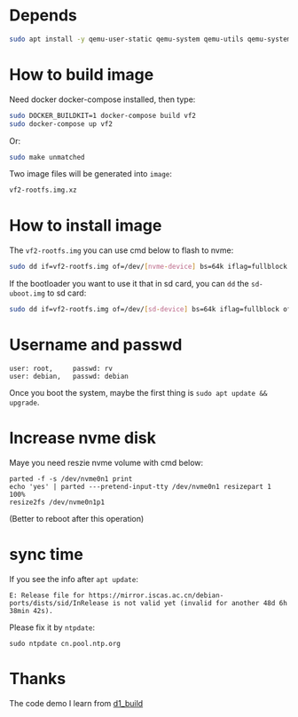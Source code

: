 # Depends
```bash
sudo apt install -y qemu-user-static qemu-system qemu-utils qemu-system-misc binfmt-support
```

# How to build image
Need docker docker-compose installed, then type:
```bash
sudo DOCKER_BUILDKIT=1 docker-compose build vf2 
sudo docker-compose up vf2 
```
Or:
```bash
sudo make unmatched
```
Two image files will be generated into `image`:

```bash
vf2-rootfs.img.xz
```

# How to install image
The `vf2-rootfs.img` you can use cmd below to flash to nvme:

```bash
sudo dd if=vf2-rootfs.img of=/dev/[nvme-device] bs=64k iflag=fullblock oflag=direct conv=fsync status=progress
```

If the bootloader you want to use it that in sd card, you can `dd` the `sd-uboot.img` to sd card:
```bash
sudo dd if=vf2-rootfs.img of=/dev/[sd-device] bs=64k iflag=fullblock oflag=direct conv=fsync status=progress
```

# Username and passwd
```
user: root,     passwd: rv 
user: debian,   passwd: debian
```

Once you boot the system, maybe the first thing is `sudo apt update && upgrade`.

# Increase nvme disk  
Maye you need reszie nvme volume with cmd below:

```
parted -f -s /dev/nvme0n1 print
echo 'yes' | parted ---pretend-input-tty /dev/nvme0n1 resizepart 1 100% 
resize2fs /dev/nvme0n1p1
```
(Better to reboot after this operation)

# sync time
If you see the info after `apt update`:

```
E: Release file for https://mirror.iscas.ac.cn/debian-ports/dists/sid/InRelease is not valid yet (invalid for another 48d 6h 38min 42s).
```
Please fix it by `ntpdate`:

```
sudo ntpdate cn.pool.ntp.org
```

# Thanks
The code demo I learn from [d1_build](https://github.com/tmolteno/d1_build)
